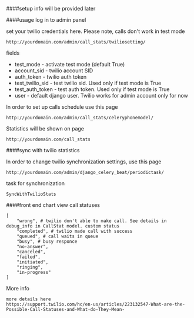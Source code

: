 ####setup
info will be provided later


####usage
log in to admin panel

set your twilio credentials here. Please note, calls don't work in test mode
```
http://yourdomain.com/admin/call_stats/twiliosetting/
```
fields

- test_mode - activate test mode (default True)
- account_sid - twilio account SID
- auth_token - twilio auth token
- test_twilio_sid - test twilio sid. Used only if test mode is True
- test_auth_token - test auth token. Used only if test mode is True
- user - default django user. Twilio works for admin account only for now

In order to set up calls schedule use this page
```
http://yourdomain.com/admin/call_stats/celeryphonemodel/
```

Statistics will be shown on page
```
http://yourdomain.com/call_stats
```

####sync with twilio statistics

In order to change twilio synchronization settings, use this page

 
```
http://yourdomain.com/admin/django_celery_beat/periodictask/
```
task for synchronization 
```
SyncWithTwilioStats
```

####front end chart view
call statuses

```
[
    "wrong", # twilio don't able to make call. See details in debug_info in CallStat model. custom status
    "completed", # twilio made call with success
    "queued", # call waits in queue
    "busy", # busy responce
    "no-answer", 
    "canceled", 
    "failed", 
    "initiated", 
    "ringing", 
    "in-progress"
]
```
More info
```
more details here
https://support.twilio.com/hc/en-us/articles/223132547-What-are-the-Possible-Call-Statuses-and-What-do-They-Mean-
```
